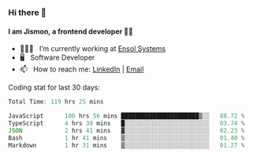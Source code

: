 ### Hi there 👋

#### I am Jismon, a frontend developer 👦🏻

- 🧑🏻‍💻   &nbsp; I’m currently working at <a href='https://www.ensolsystems.com/' target="_blank">Ensol Systems</a>
- 🖥   &nbsp; Software Developer
- 📫   &nbsp; How to reach me: <a href='https://www.linkedin.com/in/jismonthomas/'>LinkedIn</a> | <a href='mailto:hellojismonthomas@gmail.com'>Email</a>

Coding stat for last 30 days:
<!--START_SECTION:waka-->

```javascript
Total Time: 119 hrs 25 mins

JavaScript      106 hrs 56 mins ██████████████████████▒░░   88.72 %
TypeScript      4 hrs 30 mins   █░░░░░░░░░░░░░░░░░░░░░░░░   03.74 %
JSON            2 hrs 41 mins   ▓░░░░░░░░░░░░░░░░░░░░░░░░   02.23 %
Bash            1 hr 41 mins    ▒░░░░░░░░░░░░░░░░░░░░░░░░   01.40 %
Markdown        1 hr 31 mins    ▒░░░░░░░░░░░░░░░░░░░░░░░░   01.27 %
```

<!--END_SECTION:waka-->

<!--
**jismonthomas/jismonthomas** is a ✨ _special_ ✨ repository because its `README.md` (this file) appears on your GitHub profile.

Here are some ideas to get you started:

- 🔭 I’m currently working on ...
- 🌱 I’m currently learning ...
- 👯 I’m looking to collaborate on ...
- 🤔 I’m looking for help with ...
- 💬 Ask me about ...
- 📫 How to reach me: ...
- 😄 Pronouns: ...
- ⚡ Fun fact: ...
-->
